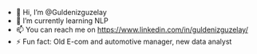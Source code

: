 - 👋 Hi, I’m @Guldenizguzelay
- 🌱 I’m currently learning NLP 
- 📫 You can reach me on https://www.linkedin.com/in/guldenizguzelay/
- ⚡ Fun fact: Old E-com and automotive manager, new data analyst

<!---
Guldenizguzelay/Guldenizguzelay is a ✨ special ✨ repository because its `README.md` (this file) appears on your GitHub profile.
You can click the Preview link to take a look at your changes.
--->
